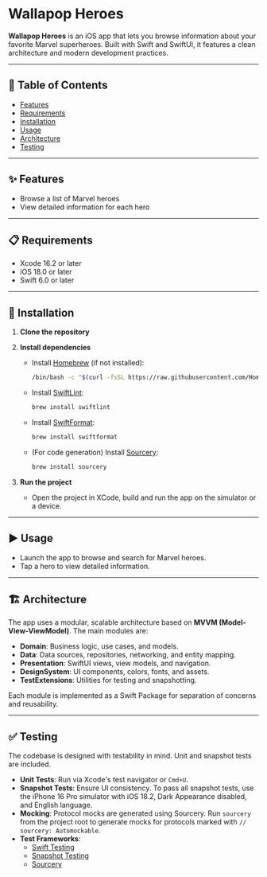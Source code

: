 # Wallapop Heroes

**Wallapop Heroes** is an iOS app that lets you browse information about your favorite Marvel superheroes. Built with Swift and SwiftUI, it features a clean architecture and modern development practices.

---

## 📖 Table of Contents
- [Features](#features)
- [Requirements](#requirements)
- [Installation](#installation)
- [Usage](#usage)
- [Architecture](#architecture)
- [Testing](#testing)

---

## ✨ Features
- Browse a list of Marvel heroes
- View detailed information for each hero

---

## 📋 Requirements
- Xcode 16.2 or later  
- iOS 18.0 or later  
- Swift 6.0 or later  

---

## 🚀 Installation

1. **Clone the repository**

2. **Install dependencies**
    - Install [Homebrew](https://brew.sh) (if not installed):
      ```bash
      /bin/bash -c "$(curl -fsSL https://raw.githubusercontent.com/Homebrew/install/HEAD/install.sh)"
      ```
    - Install [SwiftLint](https://github.com/realm/SwiftLint):
      ```bash
      brew install swiftlint
      ```
    - Install [SwiftFormat](https://github.com/nicklockwood/SwiftFormat):
      ```bash
      brew install swiftformat
      ```
    - (For code generation) Install [Sourcery](https://github.com/krzysztofzablocki/Sourcery):
      ```bash
      brew install sourcery
      ```

3. **Run the project**
    - Open the project in XCode, build and run the app on the simulator or a device.

---

## ▶️ Usage
- Launch the app to browse and search for Marvel heroes.
- Tap a hero to view detailed information.

---

## 🏗 Architecture

The app uses a modular, scalable architecture based on **MVVM (Model-View-ViewModel)**. The main modules are:

- **Domain**: Business logic, use cases, and models.
- **Data**: Data sources, repositories, networking, and entity mapping.
- **Presentation**: SwiftUI views, view models, and navigation.
- **DesignSystem**: UI components, colors, fonts, and assets.
- **TestExtensions**: Utilities for testing and snapshotting.

Each module is implemented as a Swift Package for separation of concerns and reusability.

---

## ✅ Testing

The codebase is designed with testability in mind. Unit and snapshot tests are included.

- **Unit Tests**: Run via Xcode's test navigator or `Cmd+U`.
- **Snapshot Tests**: Ensure UI consistency. To pass all snapshot tests, use the iPhone 16 Pro simulator with iOS 18.2, Dark Appearance disabled, and English language.
- **Mocking**: Protocol mocks are generated using Sourcery. Run `sourcery` from the project root to generate mocks for protocols marked with `// sourcery: Automockable`.
- **Test Frameworks**:
  - [Swift Testing](https://developer.apple.com/documentation/testing)
  - [Snapshot Testing](https://github.com/pointfreeco/swift-snapshot-testing)
  - [Sourcery](https://github.com/krzysztofzablocki/Sourcery)
